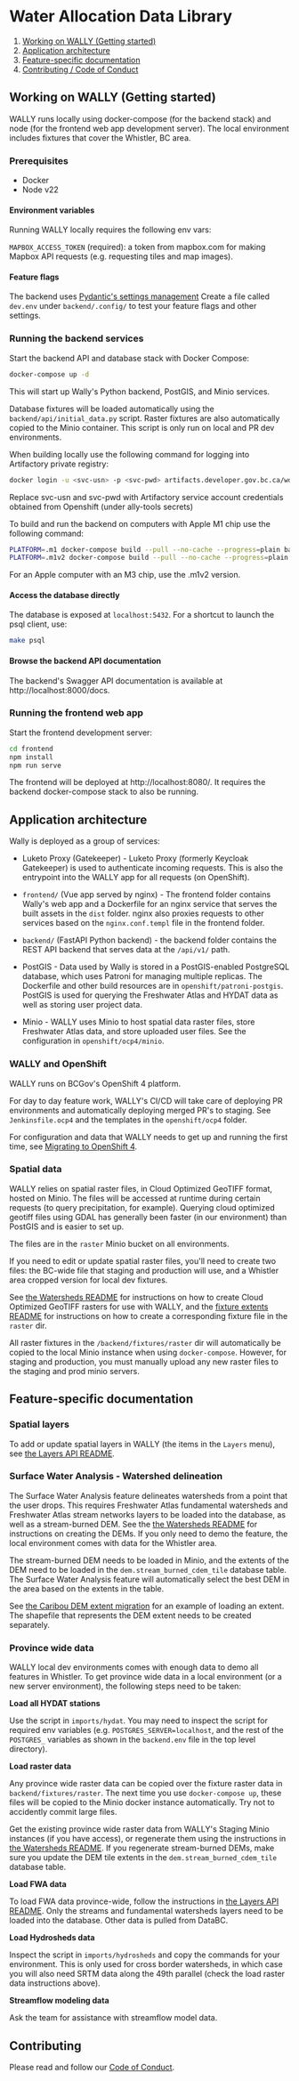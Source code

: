 # Water Allocation Data Library 

1. [Working on WALLY (Getting started)](#working-on-wally-getting-started)
1. [Application architecture](#application-architecture)
1. [Feature-specific documentation](#feature-specific-documentation)
1. [Contributing / Code of Conduct](#contributing)

## Working on WALLY (Getting started)

WALLY runs locally using docker-compose (for the backend stack) and node (for the frontend web app development server).  The local environment
includes fixtures that cover the Whistler, BC area.

### Prerequisites

* Docker
* Node v22

#### Environment variables
Running WALLY locally requires the following env vars:

`MAPBOX_ACCESS_TOKEN` (required): a token from mapbox.com for making Mapbox API requests (e.g. requesting tiles and map images).

#### Feature flags

The backend uses [Pydantic's settings management](https://github.com/bcgov-c/wally/blob/0dc732c241bff5e8d8ce72d40ab88b9286e4566c/backend/api/config.py#L61-L82)
Create a file called `dev.env` under `backend/.config/` to test your feature flags and other settings.

### Running the backend services
Start the backend API and database stack with Docker Compose:

```bash
docker-compose up -d
```

This will start up Wally's Python backend, PostGIS, and Minio services.

Database fixtures will be loaded automatically using the `backend/api/initial_data.py` script. Raster fixtures are also
automatically copied to the Minio container. This script is only run on local and PR dev environments.

When building locally use the following command for logging into Artifactory private registry:
```bash
docker login -u <svc-usn> -p <svc-pwd> artifacts.developer.gov.bc.ca/wd1b-wbt-docker-local
```
Replace svc-usn and svc-pwd with Artifactory service account credentials obtained from Openshift (under ally-tools secrets)

To build and run the backend on computers with Apple M1 chip use the following command:
```bash
PLATFORM=.m1 docker-compose build --pull --no-cache --progress=plain backend && docker compose up -d
PLATFORM=.m1v2 docker-compose build --pull --no-cache --progress=plain backend && docker compose up -d
```
For an Apple computer with an M3 chip, use the .m1v2 version.

#### Access the database directly

The database is exposed at `localhost:5432`.  For a shortcut to launch the psql client, use:

```sh
make psql
```


#### Browse the backend API documentation

The backend's Swagger API documentation is available at http://localhost:8000/docs.


### Running the frontend web app
Start the frontend development server:
```bash
cd frontend
npm install
npm run serve
```

The frontend will be deployed at http://localhost:8080/.  It requires the backend docker-compose stack to also be running.

## Application architecture

Wally is deployed as a group of services:

* Luketo Proxy (Gatekeeper) - Luketo Proxy (formerly Keycloak Gatekeeper) is used to authenticate incoming requests.  This is also the entrypoint into the WALLY app for all requests (on OpenShift).

* `frontend/` (Vue app served by nginx) - The frontend folder contains Wally's web app and a Dockerfile for an nginx service that serves the built assets in the `dist` folder.
nginx also proxies requests to other services based on the `nginx.conf.templ` file in the frontend folder.

* `backend/` (FastAPI Python backend) - the backend folder contains the REST API backend that serves data at the `/api/v1/` path.

* PostGIS - Data used by Wally is stored in a PostGIS-enabled PostgreSQL database, which uses Patroni for managing multiple replicas.  The Dockerfile and other build resources are in `openshift/patroni-postgis`.
PostGIS is used for querying the Freshwater Atlas and HYDAT data as well as storing user project data.

* Minio - WALLY uses Minio to host spatial data raster files, store Freshwater Atlas data, and store uploaded user files. See the configuration in `openshift/ocp4/minio`.


### WALLY and OpenShift

WALLY runs on BCGov's OpenShift 4 platform.

For day to day feature work, WALLY's CI/CD will take care of deploying PR environments and automatically deploying merged PR's to staging.  See `Jenkinsfile.ocp4` and
the templates in the `openshift/ocp4` folder.

For configuration and data that WALLY needs to get up and running the first time, see [Migrating to OpenShift 4](openshift/ocp4/README.md).

### Spatial data

WALLY relies on spatial raster files, in Cloud Optimized GeoTIFF format, hosted on Minio.  The files will be accessed at runtime during certain requests (to query precipitation, for example).
Querying cloud optimized geotiff files using GDAL has generally been faster (in our environment) than PostGIS and is easier to set up.

The files are in the `raster` Minio bucket on all environments.

If you need to edit or update spatial raster files, you'll need to create two files: the BC-wide file that staging and production will use,
and a Whistler area cropped version for local dev fixtures.

See [the Watersheds README](backend/api/v1/watersheds/README.md) for instructions on how to create Cloud Optimized GeoTIFF rasters for use with WALLY,
and the [fixture extents README](backend/fixtures/extents/README.md) for instructions on how to create a corresponding fixture file in the `raster` dir.

All raster fixtures in the `/backend/fixtures/raster` dir will automatically be copied to the local Minio instance when using `docker-compose`. However, for staging and production,
you must manually upload any new raster files to the staging and prod minio servers.

## Feature-specific documentation

### Spatial layers

To add or update spatial layers in WALLY (the items in the `Layers` menu), see [the Layers API README](backend/api/layers/README.md).

### Surface Water Analysis - Watershed delineation

The Surface Water Analysis feature delineates watersheds from a point that the user drops.  This requires
Freshwater Atlas fundamental watersheds and Freshwater Atlas stream networks layers to be loaded into
the database, as well as a stream-burned DEM. See the [the Watersheds README](backend/api/v1/watersheds/README.md)
for instructions on creating the DEMs.  If you only need to demo the feature, the local environment comes with data for the Whistler area.

The stream-burned DEM needs to be loaded in Minio, and the extents of the DEM need to be loaded in
the `dem.stream_burned_cdem_tile` database table. The Surface Water Analysis feature will automatically
select the best DEM in the area based on the extents in the table.

See [the Caribou DEM extent migration](backend/alembic/versions/20210625150931_add_caribou_dem_extent.py) for an example
of loading an extent.  The shapefile that represents the DEM extent needs to be created separately.

### Province wide data

WALLY local dev environments comes with enough data to demo all features in Whistler. 
To get province wide data in a local environment (or a new server environment), the following steps need to be taken:

**Load all HYDAT stations**

Use the script in `imports/hydat`.  You may need to inspect the script for required env variables (e.g. `POSTGRES_SERVER=localhost`, and
the rest of the `POSTGRES_` variables as shown in the `backend.env` file in the top level directory).

**Load raster data**

Any province wide raster data can be copied over the fixture raster data in `backend/fixtures/raster`.  The next time you use `docker-compose up`, 
these files will be copied to the Minio docker instance automatically.  Try not to accidently commit large files.

Get the existing province wide raster data from WALLY's Staging Minio instances (if you have access),
or regenerate them using the instructions in [the Watersheds README](backend/api/v1/watersheds/README.md).  If you regenerate stream-burned DEMs, make sure you 
update the DEM tile extents in the `dem.stream_burned_cdem_tile` database table.

**Load FWA data**

To load FWA data province-wide, follow the instructions in [the Layers API README](backend/api/layers/README.md).  Only the streams and fundamental watersheds
layers need to be loaded into the database.  Other data is pulled from DataBC.

**Load Hydrosheds data**

Inspect the script in `imports/hydrosheds` and copy the commands for your environment.  This is only used for cross border watersheds, in which case you will also
need SRTM data along the 49th parallel (check the load raster data instructions above).

**Streamflow modeling data**

Ask the team for assistance with streamflow model data.

## Contributing

Please read and follow our [Code of Conduct](./CODE_OF_CONDUCT.md).
